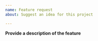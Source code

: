 ```yaml
---
name: Feature request
about: Suggest an idea for this project

---
```


**Provide a description of the feature**
